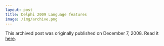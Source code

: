 ```yaml
---
layout: post
title: Delphi 2009 Language features
image: /img/archive.png
---
```

This archived post was originally published on December 7, 2008. Read it [here](/alex.ciobanu.org/indexfbd5.html).
